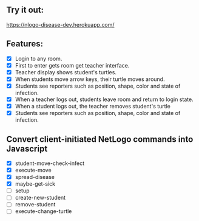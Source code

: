 ## Try it out:
https://nlogo-disease-dev.herokuapp.com/

## Features:
- [x] Login to any room.
- [x] First to enter gets room get teacher interface.
- [x] Teacher display shows student's turtles.
- [x] When students move arrow keys, their turtle moves around.
- [x] Students see reporters such as position, shape, color and state of infection.
- [x] When a teacher logs out, students leave room and return to login state.
- [x] When a student logs out, the teacher removes student's turtle
- [x] Students see reporters such as position, shape, color and state of infection. 

## Convert client-initiated NetLogo commands into Javascript
- [x] student-move-check-infect 
- [x] execute-move
- [x] spread-disease
- [x] maybe-get-sick
- [ ] setup
- [ ] create-new-student
- [ ] remove-student
- [ ] execute-change-turtle